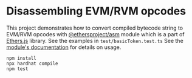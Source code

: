 # Disassembling EVM/RVM opcodes

This project demonstrates how to convert compiled bytecode string to EVM/RVM opcodes with [@ethersproject/asm](https://www.npmjs.com/package/@ethersproject/asm) module which is a part of [Ethers.js](https://docs.ethers.org/v5/) library. 
See the examples in `test/basicToken.test.ts`
See the [module's documentation](https://docs.ethers.org/v5/api/other/assembly/api/#asm-utilities--disassembler) for details on usage.

```shell
npm install
npx hardhat compile
npm test
```
